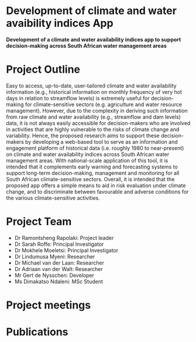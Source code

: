 # Development of climate and water avaibility indices App
**Development of a climate and water availability indices app to support decision-making across South African water management areas**

# Project Outline
Easy to access, up-to-date, user-tailored climate and water availability information (e.g., historical information on monthly frequency of very hot days in relation to streamflow levels) is extremely useful for decision-making for climate-sensitive sectors (e.g. agriculture and water resource management). However, due to the complexity in deriving such information from raw climate and water availability (e.g., streamflow and dam levels) data, it is not always easily accessible for decision-makers who are involved in activities that are highly vulnerable to the risks of climate change and variability. Hence, the proposed research aims to support these decision-makers by developing a web-based tool to serve as an information and engagement platform of historical data (i.e. roughly 1980 to near-present) on climate and water availability indices across South African water management areas. With national-scale application of this tool, it is intended that it complements early warning and forecasting systems to support long-term decision-making, management and monitoring for all South African climate-sensitive sectors. Overall, it is intended that the proposed app offers a simple means to aid in risk evaluation under climate change, and to discriminate between favourable and adverse conditions for the various climate-sensitive activities.

# Project Team
* Dr Ramontsheng Rapolaki: Project leader
* Dr Sarah Roffe: Principal Investigator
* Dr Mokhele Moeletsi: Principal Investigator
* Dr Lindumusa Myeni: Researcher
* Dr Michael van der Laan: Researcher
* Dr Adriaan van der Walt: Researcher
* Mr Gert de Nysschen: Developer
* Ms Dimakatso Ndaleni: MSc Student

# Project meetings

# Publications
